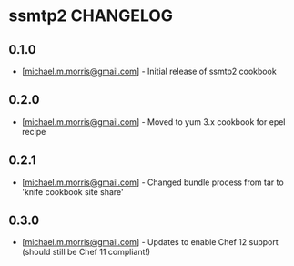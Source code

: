 ssmtp2 CHANGELOG
===============

0.1.0
-----
- [michael.m.morris@gmail.com] - Initial release of ssmtp2 cookbook

0.2.0
-----
- [michael.m.morris@gmail.com] - Moved to yum 3.x cookbook for epel recipe

0.2.1
-----
- [michael.m.morris@gmail.com] - Changed bundle process from tar to 'knife cookbook site share'

0.3.0
-----
- [michael.m.morris@gmail.com] - Updates to enable Chef 12 support (should still be Chef 11 compliant!)
